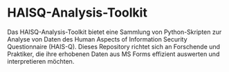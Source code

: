 # HAISQ-Analysis-Toolkit
Das HAISQ-Analysis-Toolkit bietet eine Sammlung von Python-Skripten zur Analyse von Daten des Human Aspects of Information Security Questionnaire (HAIS-Q). Dieses Repository richtet sich an Forschende und Praktiker, die ihre erhobenen Daten aus MS Forms effizient auswerten und interpretieren möchten.
